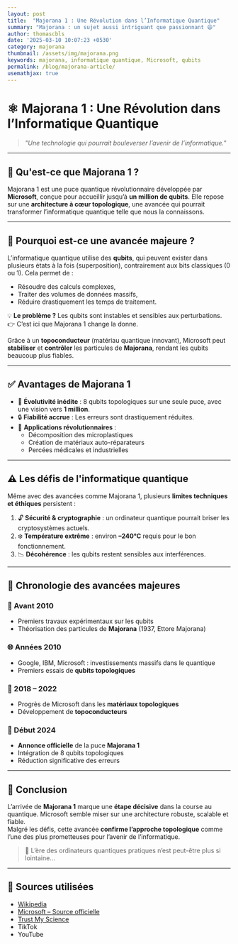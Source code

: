 ```yaml
---
layout: post
title:  "Majorana 1 : Une Révolution dans l’Informatique Quantique"
summary: "Majorana : un sujet aussi intriguant que passionnant 😄"
author: thomascbls
date: '2025-03-10 10:07:23 +0530'
category: majorana
thumbnail: /assets/img/majorana.png
keywords: majorana, informatique quantique, Microsoft, qubits
permalink: /blog/majorana-article/
usemathjax: true
---
```


# ⚛️ Majorana 1 : Une Révolution dans l’Informatique Quantique

> *"Une technologie qui pourrait bouleverser l’avenir de l’informatique."*

---

## 🧠 Qu'est-ce que Majorana 1 ?

Majorana 1 est une puce quantique révolutionnaire développée par **Microsoft**, conçue pour accueillir jusqu’à **un million de qubits**. Elle repose sur une **architecture à cœur topologique**, une avancée qui pourrait transformer l’informatique quantique telle que nous la connaissons.

---

## 🚀 Pourquoi est-ce une avancée majeure ?

L’informatique quantique utilise des **qubits**, qui peuvent exister dans plusieurs états à la fois (superposition), contrairement aux bits classiques (0 ou 1). Cela permet de :

- Résoudre des calculs complexes,
- Traiter des volumes de données massifs,
- Réduire drastiquement les temps de traitement.

💡 **Le problème ?** Les qubits sont instables et sensibles aux perturbations.  
👉 C’est ici que Majorana 1 change la donne.

Grâce à un **topoconducteur** (matériau quantique innovant), Microsoft peut **stabiliser** et **contrôler** les particules de **Majorana**, rendant les qubits beaucoup plus fiables.

---

## ✅ Avantages de Majorana 1

- 🔢 **Évolutivité inédite** : 8 qubits topologiques sur une seule puce, avec une vision vers **1 million**.
- 🔒 **Fiabilité accrue** : Les erreurs sont drastiquement réduites.
- 🧬 **Applications révolutionnaires** :
  - Décomposition des microplastiques
  - Création de matériaux auto-réparateurs
  - Percées médicales et industrielles

---

## ⚠️ Les défis de l'informatique quantique

Même avec des avancées comme Majorana 1, plusieurs **limites techniques et éthiques** persistent :

1. 🔓 **Sécurité & cryptographie** : un ordinateur quantique pourrait briser les cryptosystèmes actuels.
2. ❄️ **Température extrême** : environ **–240°C** requis pour le bon fonctionnement.
3. 📉 **Décohérence** : les qubits restent sensibles aux interférences.

---

## 📅 Chronologie des avancées majeures

### 🔬 Avant 2010
- Premiers travaux expérimentaux sur les qubits
- Théorisation des particules de **Majorana** (1937, Ettore Majorana)

### 🌐 Années 2010
- Google, IBM, Microsoft : investissements massifs dans le quantique
- Premiers essais de **qubits topologiques**

### 🧪 2018 – 2022
- Progrès de Microsoft dans les **matériaux topologiques**
- Développement de **topoconducteurs**

### 🚨 Début 2024
- **Annonce officielle** de la puce **Majorana 1**
- Intégration de 8 qubits topologiques
- Réduction significative des erreurs

---

## 🧾 Conclusion

L’arrivée de **Majorana 1** marque une **étape décisive** dans la course au quantique. Microsoft semble miser sur une architecture robuste, scalable et fiable.  
Malgré les défis, cette avancée **confirme l’approche topologique** comme l’une des plus prometteuses pour l’avenir de l’informatique.

> 🧭 L’ère des ordinateurs quantiques pratiques n’est peut-être plus si lointaine...

---

## 🔗 Sources utilisées

- [Wikipedia](https://fr.wikipedia.org/wiki/Majorana_1)
- [Microsoft – Source officielle](https://news.microsoft.com/source/emea/features/la-puce-majorana-1-de-microsoft-ouvre-une-nouvelle-voie-pour-linformatique-quantique/?lang=fr)
- [Trust My Science](https://trustmyscience.com/microsoft-majorana-1-processeur-ouvrant-voie-ordinateurs-quantiques-million-qubits/)
- TikTok
- YouTube
